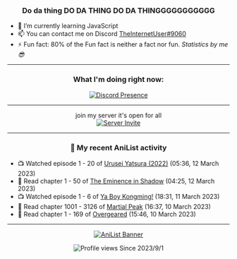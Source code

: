 <div align="center">

### Do da thing DO DA THING DO DA THINGGGGGGGGGGG
</div>

- 🌱 I’m currently learning JavaScript
- 📫 You can contact me on Discord [TheInternetUser#9060](https://discord.com/users/534117072796385300)
- ⚡ Fun fact: 80% of the Fun fact is neither a fact nor fun. _Statistics by me 😎_
<hr>

<div align="center">

### What I'm doing right now:
[![Discord Presence](https://lanyard.cnrad.dev/api/534117072796385300)](https://discord.com/users/534117072796385300)
<hr>

join my server it's open for all <br>
[![Server Invite](https://invidget.switchblade.xyz/bfYgVHxrSs)](https://discord.gg/bfYgVHxrSs)

<hr>
  
### 🌸 My recent AniList activity

</div>

<!-- ANILIST_ACTIVITY:start -->

-   📺 Watched episode 1 - 20 of [Urusei Yatsura (2022)](https://anilist.co/anime/143277) (05:36, 12 March 2023)
-   📖 Read chapter 1 - 50 of [The Eminence in Shadow](https://anilist.co/manga/106758) (04:25, 12 March 2023)
-   📺 Watched episode 1 - 6 of [Ya Boy Kongming!](https://anilist.co/anime/141774) (18:31, 11 March 2023)
-   📖 Read chapter 1001 - 3126 of [Martial Peak](https://anilist.co/manga/104494) (16:37, 10 March 2023)
-   📖 Read chapter 1 - 169 of [Overgeared](https://anilist.co/manga/117460) (15:46, 10 March 2023)

<!-- ANILIST_ACTIVITY:end -->
<hr>

<div align="center">

[![AniList Banner](https://img.anili.st/User/929966)](https://anilist.co/user/TheInternetUser)

![Profile views](https://gpvc.arturio.dev/TheInternetUse7) Since 2023/9/1

</div>
